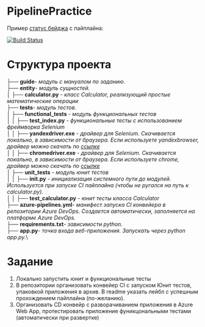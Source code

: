 # PipelinePractice
Пример [статус бейджа](https://docs.microsoft.com/en-us/azure/devops/pipelines/create-first-pipeline?view=azure-devops&tabs=java%2Ctfs-2018-2%2Cbrowser) с пайплайна:

[![Build Status](https://dev.azure.com/alekseevap0275/prymak/_apis/build/status/Apple1501.PipelinePractice?branchName=master)](https://dev.azure.com/alekseevap0275/prymak/_build/latest?definitionId=3&branchName=master)

# Структура проекта
├── **guide**- *модуль с мануалом по заданию.*\
├── **entity**- *модуль сущностей.*\
│  ├── **calculator.py** - *класс Calculator, реализующий простые математические операции*\
├── **tests**- *модуль тестов.*\
│  ├── **functional_tests** - *модуль функциональных тестов*\
│  │  ├── **test_index.py** - *функциональные тесты с использованием фреймворка Selenium*\
│  │  ├── **yandexdriver.exe** - *драйвер для Selenium. Скачивается локально, в зависимости от браузера.* 
*Если используете yandexbrowser, драйвер можно скачать по [ссылке](https://github.com/yandex/YandexDriver/releases)* \
│  │  ├── **chromedriver.exe** - *драйвер для Selenium. Скачивается локально, в зависимости от браузера.* 
*Если используете chrome, драйвер можно скачать по [ссылке](https://chromedriver.chromium.org/downloads)* \
│  ├── **unit_tests** - *модуль юнит тестов*\
│  │  ├── **__init__.py** - *инициализация системного пути до модулей. Используется при запуске CI пайплайна (чтобы не ругался на путь к calculator.py).*\
│  │  ├── **test_calculator.py** - *юнит тесты класса Calculator*\
├── **azure-pipelines.yml**- *манифест запуска CI конвейера в репозитории Azure DevOps. Создается автоматически, заполняется на платформе Azure DevOps.*\
├── **requirements.txt**- *зависимости python.*\
├── **app.py**- *точка входа веб-приложения. Запускать через python app.py.*\

# Задание
1. Локально запустить юнит и функциональные тесты
2. В репозитории организовать конвейер CI с запуском Юнит тестов, упаковкой приложения в архив. В readme указать лейбл с успешным прохождением пайплайна (по-желанию).
3. Организовать CD конвейр с разворачиванием приложения в Azure Web App, протестировать приложение фуникцональными тестами (автоматически при развертке)
